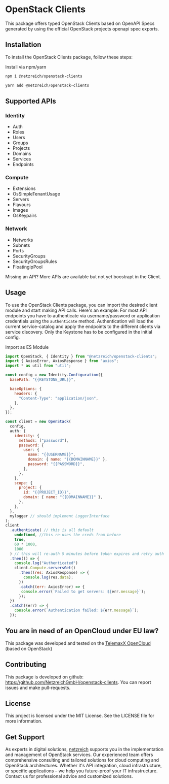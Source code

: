 # OpenStack Clients

This package offers typed OpenStack Clients based on OpenAPI Specs generated by using the official OpenStack projects openapi spec exports.

## Installation

To install the OpenStack Clients package, follow these steps:

Install via npm/yarn

```bash
npm i @netzreich/openstack-clients
```

```bash
yarn add @netzreich/openstack-clients
```

## Supported APIs

### Identity

- Auth
- Roles
- Users
- Groups
- Projects
- Domains
- Services
- Endpoints

### Compute

- Extensions
- OsSimpleTenantUsage
- Servers
- Flavours
- Images
- OsKeypairs

### Network

- Networks
- Subnets
- Ports
- SecurityGroups
- SecurityGroupsRules
- FloatingipPool

Missing an API? More APIs are available but not yet boostrapt in the Client.

## Usage

To use the OpenStack Clients package, you can import the desired client module and start making API calls. Here's an example:
For most API endpoints you have to authenticate via username/password or application credentials using the `authenticate` method.
Authentication will load the current service-catalog and apply the endpoints to the different clients via service discovery. Only the Keystone has to be configured in the initial config.

Import as ES Module

```javascript
import OpenStack, { Identity } from "@netzreich/openstack-clients";
import { AxiosError, AxiosResponse } from "axios";
import * as util from "util";

const config = new Identity.Configuration({
  basePath: "{{KEYSTONE_URL}}",

  baseOptions: {
    headers: {
      "Content-Type": "application/json",
    },
  },
});

const client = new OpenStack(
  config,
  auth: {
    identity: {
      methods: ["password"],
      password: {
        user: {
          name: "{{USERNAME}}",
          domain: { name: "{{DOMAINNAME}}" },
          password: "{{PASSWORD}}",
        },
      },
    },
    scope: {
      project: {
        id: "{{PROJECT_ID}}",
        domain: { name: "{{DOMAINNAME}}" },
      },
    },
  },
  mylogger // should implement LoggerInterface
);
client
  .authenticate( // this is all default
    undefined, //this re-uses the creds from before
    true,
    60 * 1000,
    1000
  ) // this will re-auth 5 minutes before token expires and retry auth if auth fails or targets timeouts after 1s
  .then(() => {
    console.log("Authenticated")
    client.Compute.serversGet()
      .then((res: AxiosResponse) => {
        console.log(res.data);
      })
      .catch((err: AxiosError) => {
       console.error(`Failed to get servers: ${err.message}`);
      });
  })
  .catch((err) => {
    console.error(`Authentication failed: ${err.message}`);
  });
```

## You are in need of an OpenCloud under EU law?

This package was developed and tested on the [TelemaxX OpenCloud](https://www.telemaxx.de/services/cloud) (based on OpenStack)

## Contributing

This package is developed on github: https://github.com/NetzreichGmbH/openstack-clients. You can report issues and make pull-requests.

## License

This project is licensed under the MIT License. See the LICENSE file for more information.

## Get Support

As experts in digital solutions, [netzreich](https://www.netzreich.de) supports you in the implementation and management of OpenStack services. Our experienced team offers comprehensive consulting and tailored solutions for cloud computing and OpenStack architectures. Whether it's API integration, cloud infrastructure, or specific applications – we help you future-proof your IT infrastructure. Contact us for professional advice and customized solutions.
